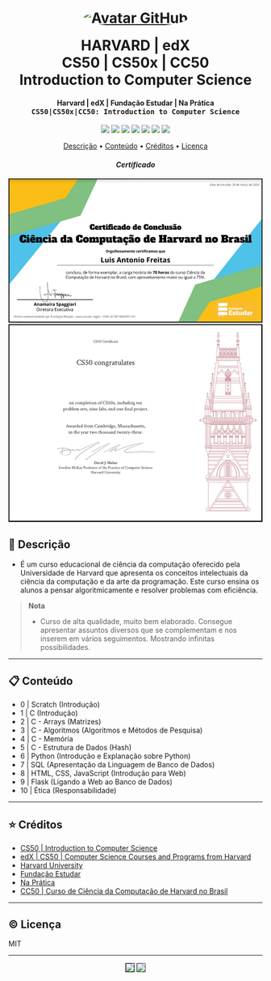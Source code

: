 
<h1 align="center">
  <div style="width:100%;display:flex;flex-direction:column;align-items:center;margin-bottom:10px;">
    <div style="align-items:center;margin-bottom:15px;">
      <a href="https://github.com/luisantoniofreitas" target="_blank">
        <img src="https://avatars.githubusercontent.com/luisantoniofreitas" 
            alt="Avatar GitHub" 
            width="150px" height="auto" 
            style="border:5px;border-style:solid;border-color:white;border-radius:50%;"></a>
    </div>
    HARVARD | edX
    <br>
    CS50 | CS50x | CC50
    <br>
    Introduction to Computer Science
    <br>
  </div>
</h1>

<h4 align="center">

  **Harvard | edX | Fundação Estudar | Na Prática**  
  <kbd>CS50|CS50x|CC50: Introduction to Computer Science
</h4>

<p align="center">
  <a alt="C">
    <img src="https://img.shields.io/badge/C-A8B9CC?logo=c&logoColor=fff&style=flat-square" />
  </a>
  <a alt="Python">
    <img src="https://img.shields.io/badge/Python-3776AB?logo=python&logoColor=fff&style=flat-square" />
  </a>
  <a alt="HTML5">
    <img src="https://img.shields.io/badge/HTML5-E34F26?logo=html5&logoColor=fff&style=flat-square" />
  </a>
  <a alt="CSS3">
    <img src="https://img.shields.io/badge/CSS3-1572B6?logo=css3&logoColor=fff&style=flat-square" />
  </a>
  <a alt="Javascript">
    <img src="https://img.shields.io/badge/JavaScript-F7DF1E?logo=javascript&logoColor=000&style=flat-square" />
  </a>
  <a alt="SQLite">
    <img src="https://img.shields.io/badge/SQLite-003B57?logo=sqlite&logoColor=fff&style=flat-square" />
  </a>
  <a alt="Flask">
    <img src="https://img.shields.io/badge/Flask-000?logo=flask&logoColor=fff&style=flat-square" />
  </a>
</p>

<p align="center">
  <a href="#description">Descrição</a> •
  <a href="#contents">Conteúdo</a> •
  <a href="#credits">Créditos</a> •
  <a href="#license">Licença</a>
</p>

<h4 align="center">

  *Certificado* 
</h4>

![screenshot](https://raw.githubusercontent.com/LuisAntonioFreitas/estudo_harvard_edx_cs50_cs50x_cc50_david_j_malan/main/assets/readme/certificado_harvard_cc50_brasil.png)
![screenshot](https://raw.githubusercontent.com/LuisAntonioFreitas/estudo_harvard_edx_cs50_cs50x_cc50_david_j_malan/main/assets/readme/certficate_harvard_cs50.png)

## 🧭 Descrição<a id="description"></a>

* É um curso educacional de ciência da computação oferecido pela Universidade de Harvard que apresenta os conceitos intelectuais da ciência da computação e da arte da programação. Este curso ensina os alunos a pensar algoritmicamente e resolver problemas com eficiência.

> **Nota**
>
> * Curso de alta qualidade, muito bem elaborado. Consegue apresentar assuntos diversos que se complementam e nos inserem em vários seguimentos. Mostrando infinitas possibilidades. 

---

## 📋 Conteúdo<a id="contents"></a>

* 0 | Scratch (Introdução)
* 1 | C (Introdução)
* 2 | C - Arrays (Matrizes)
* 3 | C - Algoritmos (Algoritmos e Métodos de Pesquisa)
* 4 | C - Memória
* 5 | C - Estrutura de Dados (Hash)
* 6 | Python (Introdução e Explanação sobre Python)
* 7 | SQL (Apresentação da Linguagem de Banco de Dados)
* 8 | HTML, CSS, JavaScript (Introdução para Web)
* 9 | Flask (Ligando a Web ao Banco de Dados)
* 10 | Ética (Responsabilidade)

---

## ⭐ Créditos<a id="credits"></a>

* [CS50 | Introduction to Computer Science](https://cs50.harvard.edu/x/2024/)
* [edX | CS50 | Computer Science Courses and Programs from Harvard](https://www.edx.org/cs50)
* [Harvard University](https://www.harvard.edu/)
* [Fundação Estudar](https://www.estudar.org.br/)
* [Na Prática](https://www.napratica.org.br/)
* [CC50 | Curso de Ciência da Computação de Harvard no Brasil](https://materiais.napratica.org.br/cc50)

---

## ©️ Licença<a id="license"></a>

MIT

---

<p align="center" style="margin-top:15px;">
  <a href="https://www.linkedin.com/in/luisantoniofreitas"
    target="_blank" alt="LinkedIn">
    <img src="https://img.shields.io/badge/LinkedIn-0A66C2?logo=linkedin&logoColor=fff&style=flat-square"
    target="_blank" 
    style="border:1px solid #000000;" /></a>
  <a href="https://github.com/luisantoniofreitas"
    target="_blank" alt="LinkedIn">
    <img src="https://img.shields.io/badge/GitHub-181717?logo=github&logoColor=fff&style=flat-square" 
    target="_blank" 
    style="border:1px solid #4f4f4f;" /></a>
</p>
